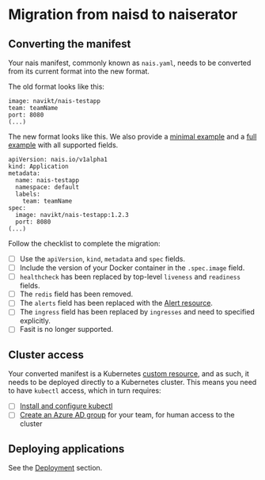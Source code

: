 # Migration from naisd to naiserator

## Converting the manifest

Your nais manifest, commonly known as `nais.yaml`, needs to be converted from its current format into the new format.

The old format looks like this:

```text
image: navikt/nais-testapp
team: teamName
port: 8080
(...)
```

The new format looks like this. We also provide a [minimal example](https://github.com/nais/doc/tree/8c67c55b42d6da64d90f83effa058ac58e70d79c/content/deploy/examples/nais-manifest/nais.yaml) and a [full example](https://github.com/nais/doc/tree/8c67c55b42d6da64d90f83effa058ac58e70d79c/content/deploy/examples/nais-manifest/nais-max.yaml) with all supported fields.

```text
apiVersion: nais.io/v1alpha1
kind: Application
metadata:
  name: nais-testapp
  namespace: default
  labels:
    team: teamName
spec:
  image: navikt/nais-testapp:1.2.3
  port: 8080
(...)
```

Follow the checklist to complete the migration:

* [ ] Use the `apiVersion`, `kind`, `metadata` and `spec` fields.
* [ ] Include the version of your Docker container in the `.spec.image` field.
* [ ] `healthcheck` has been replaced by top-level `liveness` and `readiness` fields.
* [ ] The `redis` field has been removed.
* [ ] The `alerts` field has been replaced with the [Alert resource](https://github.com/nais/doc/tree/master/content/alerts).
* [ ] The `ingress` field has been replaced by `ingresses` and need to specified explicitly.
* [ ] Fasit is no longer supported.

## Cluster access

Your converted manifest is a Kubernetes [custom resource](https://kubernetes.io/docs/concepts/extend-kubernetes/api-extension/custom-resources/), and as such, it needs to be deployed directly to a Kubernetes cluster. This means you need to have `kubectl` access, which in turn requires:

* [ ] [Install and configure kubectl](../getting-started/install-tools.md#install-kubectl)
* [ ] [Create an Azure AD group](https://github.com/navikt/IaC/tree/master/AAD%20Team) for your team, for human access to the cluster

## Deploying applications

See the [Deployment](https://github.com/nais/doc/tree/master/content/deploy) section.

